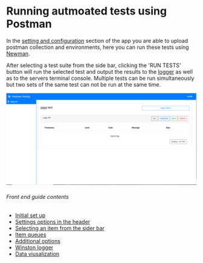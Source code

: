 # Running autmoated tests using Postman
In the [setting and configuration](./setup,md) section of the app you are able to upload postman collection and environments, here you can run these tests using [Newman](https://www.npmjs.com/package/newman).


After selecting a test suite from the side bar, clicking the 'RUN TESTS' button will run the selected test and output the results to the [logger](./logger.md) as well as to the servers terminal console. Multiple tests can be run simultaneously but two sets of the same test can not be run at the same time. 


<img src="images/postman_testing.PNG" alt="Postman testing" width="800px"/>



###### Front end guide contents
- [Initial set up](./setup.md)
- [Settings options in the header](./header_options.md)
- [Selecting an item from the sider bar](./item.md)
- [Item queues](./queues.md)
- [Additional options](./additional_options.md)
- [Winston logger](./logger.md)
- [Data viusalization](./visuals.md)